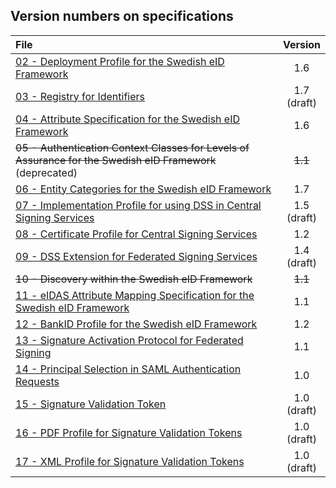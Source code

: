 
## Version numbers on specifications ##

| File | Version |
| :--- | :---: |   
| [02 - Deployment Profile for the Swedish eID Framework](02%20-%20Deployment%20Profile%20for%20the%20Swedish%20eID%20Framework.md) | 1.6 |
| [03 - Registry for Identifiers](03%20-%20Registry%20for%20Identifiers.md) | 1.7<br />(draft) |
| [04 - Attribute Specification for the Swedish eID Framework](04%20-%20Attribute%20Specification%20for%20the%20Swedish%20eID%20Framework.md) | 1.6 |
| ~~05 - Authentication Context Classes for Levels of Assurance for the Swedish eID Framework~~ (deprecated) | ~~1.1~~ |
| [06 - Entity Categories for the Swedish eID Framework](06%20-%20Entity%20Categories%20for%20the%20Swedish%20eID%20Framework.md) | 1.7 |
| [07 - Implementation Profile for using DSS in Central Signing Services](07%20-%20Implementation%20Profile%20for%20using%20DSS%20in%20Central%20Signing%20Services.md) | 1.5<br />(draft) |
| [08 - Certificate Profile for Central Signing Services](08%20-%20Certificate%20Profile%20for%20Central%20Signing%20Services.md) | 1.2 |
| [09 - DSS Extension for Federated Signing Services](09%20-%20DSS%20Extension%20for%20Federated%20Signing%20Services.md) | 1.4<br />(draft) |
| ~~10 - Discovery within the Swedish eID Framework~~ | ~~1.1~~ |
| [11 - eIDAS Attribute Mapping Specification for the Swedish eID Framework](11%20-%20eIDAS%20Constructed%20Attributes%20Specification%20for%20the%20Swedish%20eID%20Framework.md) | 1.1 |
| [12 - BankID Profile for the Swedish eID Framework](12%20-%20BankID%20Profile%20for%20the%20Swedish%20eID%20Framework.md) | 1.2 |
| [13 - Signature Activation Protocol for Federated Signing](13%20-%20Signature%20Activation%20Protocol.md) | 1.1 |
| [14 - Principal Selection in SAML Authentication Requests](14%20-%20Principal%20Selection%20in%20SAML%20Authentication%20Requests.md) | 1.0 |
| [15 - Signature Validation Token](15%20-%20Signature%20Validation%20Token.md) | 1.0<br/>(draft) |
| [16 - PDF Profile for Signature Validation Tokens](16%20-%20PDF%20Profile%20for%20Signature%20Validation%20Tokens.md) | 1.0<br/>(draft) |
| [17 - XML Profile for Signature Validation Tokens](17%20-%20XML%20Profile%20for%20Signature%20Validation%20Tokens.md) | 1.0<br/>(draft) |



